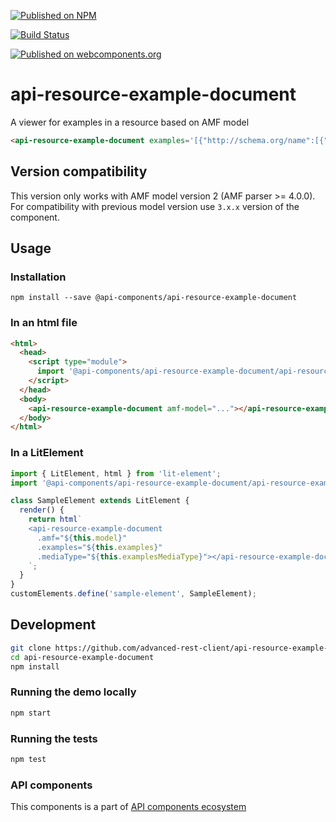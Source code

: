 [![Published on NPM](https://img.shields.io/npm/v/@api-components/api-resource-example-document.svg)](https://www.npmjs.com/package/@api-components/api-resource-example-document)

[![Build Status](https://travis-ci.com/advanced-rest-client/api-resource-example-document.svg)](https://travis-ci.org/advanced-rest-client/api-resource-example-document)

[![Published on webcomponents.org](https://img.shields.io/badge/webcomponents.org-published-blue.svg)](https://www.webcomponents.org/element/advanced-rest-client/api-resource-example-document)

# api-resource-example-document

A viewer for examples in a resource based on AMF model

```html
<api-resource-example-document examples='[{"http://schema.org/name":[{"@value":"Example1"}],"http://raml.org/vocabularies/document#value":[{"@value":"{{\n    \"value\":true}"}]}]'></api-resource-example-document>
```

## Version compatibility

This version only works with AMF model version 2 (AMF parser >= 4.0.0).
For compatibility with previous model version use `3.x.x` version of the component.

## Usage

### Installation
```
npm install --save @api-components/api-resource-example-document
```

### In an html file

```html
<html>
  <head>
    <script type="module">
      import '@api-components/api-resource-example-document/api-resource-example-document.js';
    </script>
  </head>
  <body>
    <api-resource-example-document amf-model="..."></api-resource-example-document>
  </body>
</html>
```

### In a LitElement

```js
import { LitElement, html } from 'lit-element';
import '@api-components/api-resource-example-document/api-resource-example-document.js';

class SampleElement extends LitElement {
  render() {
    return html`
    <api-resource-example-document
      .amf="${this.model}"
      .examples="${this.examples}"
      .mediaType="${this.examplesMediaType}"></api-resource-example-document>
    `;
  }
}
customElements.define('sample-element', SampleElement);
```

## Development

```sh
git clone https://github.com/advanced-rest-client/api-resource-example-document
cd api-resource-example-document
npm install
```

### Running the demo locally

```sh
npm start
```

### Running the tests
```sh
npm test
```

### API components

This components is a part of [API components ecosystem](https://elements.advancedrestclient.com/)
